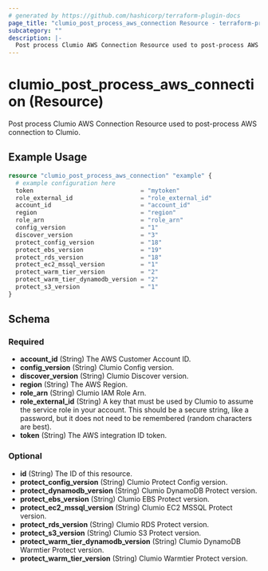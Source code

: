 ```yaml
---
# generated by https://github.com/hashicorp/terraform-plugin-docs
page_title: "clumio_post_process_aws_connection Resource - terraform-provider-clumio"
subcategory: ""
description: |-
  Post process Clumio AWS Connection Resource used to post-process AWS connection to Clumio.
---
```


# clumio_post_process_aws_connection (Resource)

Post process Clumio AWS Connection Resource used to post-process AWS connection to Clumio.

## Example Usage

```terraform
resource "clumio_post_process_aws_connection" "example" {
  # example configuration here
  token                              = "mytoken"
  role_external_id                   = "role_external_id"
  account_id                         = "account_id"
  region                             = "region"
  role_arn                           = "role_arn"
  config_version                     = "1"
  discover_version                   = "3"
  protect_config_version             = "18"
  protect_ebs_version                = "19"
  protect_rds_version                = "18"
  protect_ec2_mssql_version          = "1"
  protect_warm_tier_version          = "2"
  protect_warm_tier_dynamodb_version = "2"
  protect_s3_version                 = "1"
}
```

<!-- schema generated by tfplugindocs -->
## Schema

### Required

- **account_id** (String) The AWS Customer Account ID.
- **config_version** (String) Clumio Config version.
- **discover_version** (String) Clumio Discover version.
- **region** (String) The AWS Region.
- **role_arn** (String) Clumio IAM Role Arn.
- **role_external_id** (String) A key that must be used by Clumio to assume the service role in your account. This should be a secure string, like a password, but it does not need to be remembered (random characters are best).
- **token** (String) The AWS integration ID token.

### Optional

- **id** (String) The ID of this resource.
- **protect_config_version** (String) Clumio Protect Config version.
- **protect_dynamodb_version** (String) Clumio DynamoDB Protect version.
- **protect_ebs_version** (String) Clumio EBS Protect version.
- **protect_ec2_mssql_version** (String) Clumio EC2 MSSQL Protect version.
- **protect_rds_version** (String) Clumio RDS Protect version.
- **protect_s3_version** (String) Clumio S3 Protect version.
- **protect_warm_tier_dynamodb_version** (String) Clumio DynamoDB Warmtier Protect version.
- **protect_warm_tier_version** (String) Clumio Warmtier Protect version.


